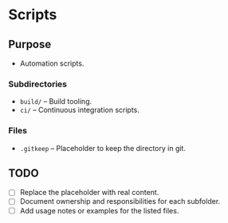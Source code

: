 # Scripts

## Purpose
- Automation scripts.

### Subdirectories
- `build/` – Build tooling.
- `ci/` – Continuous integration scripts.

### Files
- `.gitkeep` – Placeholder to keep the directory in git.

## TODO
- [ ] Replace the placeholder with real content.
- [ ] Document ownership and responsibilities for each subfolder.
- [ ] Add usage notes or examples for the listed files.
